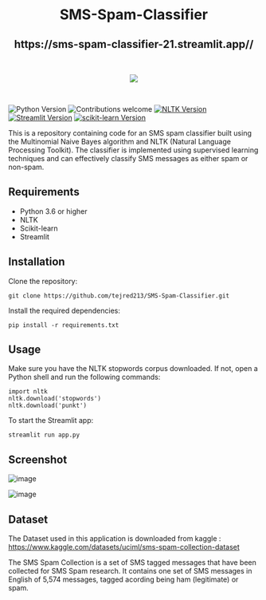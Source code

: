<h1 align='center'> SMS-Spam-Classifier </h1>
<h2 align='center'> https://sms-spam-classifier-21.streamlit.app//</h2>

<br>
<p align="center"> <img src='https://github.com/tejred213/SMS-Spam-Classifier/assets/86062873/af47243a-75a7-4029-9686-073ccd65ca0c'></p>
<br>

![Python Version](https://img.shields.io/badge/Python-3.10-green)
![Contributions welcome](https://img.shields.io/badge/Contributions-Welcome-yellow)
[![NLTK Version](https://img.shields.io/badge/NLTK-3.6-orange.svg)](https://www.nltk.org/)
[![Streamlit Version](https://img.shields.io/badge/Streamlit-1.15.0-red.svg)](https://www.streamlit.io/)
[![scikit-learn Version](https://img.shields.io/badge/scikit--learn-0.24.2-lightbrown.svg)](https://scikit-learn.org/)



This is a repository containing code for an SMS spam classifier built using the Multinomial Naive Bayes algorithm and NLTK (Natural Language Processing Toolkit). The classifier is implemented using supervised learning techniques and can effectively classify SMS messages as either spam or non-spam.

## Requirements
- Python 3.6 or higher
- NLTK
- Scikit-learn
- Streamlit

## Installation
Clone the repository:
```shell
git clone https://github.com/tejred213/SMS-Spam-Classifier.git
```

Install the required dependencies:
```shell
pip install -r requirements.txt
```
## Usage
Make sure you have the NLTK stopwords corpus downloaded. If not, open a Python shell and run the following commands:
```shell
import nltk
nltk.download('stopwords')
nltk.download('punkt')
```

To start the Streamlit app:
```shell
streamlit run app.py
```
## Screenshot
![image](https://github.com/tejred213/SMS-Spam-Classifier/assets/86062873/049ba5bc-8904-48ab-a4b8-15b390f3359c)


![image](https://github.com/tejred213/SMS-Spam-Classifier/assets/86062873/0796dffb-e967-4f4f-b76b-90feedf60730)

## Dataset
The Dataset used in this application is downloaded from kaggle : https://www.kaggle.com/datasets/uciml/sms-spam-collection-dataset

The SMS Spam Collection is a set of SMS tagged messages that have been collected for SMS Spam research. It contains one set of SMS messages in English of 5,574 messages, tagged acording being ham (legitimate) or spam.
